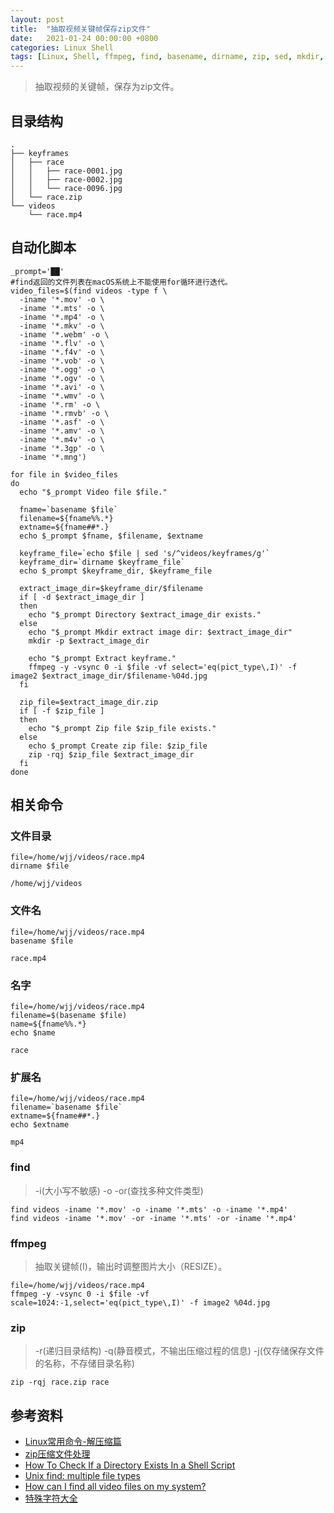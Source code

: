 ```yaml
---
layout: post
title:  "抽取视频关键帧保存zip文件"
date:   2021-01-24 00:00:00 +0800
categories: Linux Shell
tags: [Linux, Shell, ffmpeg, find, basename, dirname, zip, sed, mkdir, if]
---
```


> 抽取视频的关键帧，保存为zip文件。

## 目录结构
```
.
├── keyframes
│   ├── race
│   │   ├── race-0001.jpg
│   │   ├── race-0002.jpg
│   │   └── race-0096.jpg
│   └── race.zip
└── videos
    └── race.mp4
```

## 自动化脚本
```shell
_prompt='██'
#find返回的文件列表在macOS系统上不能使用for循环进行迭代。
video_files=$(find videos -type f \
  -iname '*.mov' -o \
  -iname '*.mts' -o \
  -iname '*.mp4' -o \
  -iname '*.mkv' -o \
  -iname '*.webm' -o \
  -iname '*.flv' -o \
  -iname '*.f4v' -o \
  -iname '*.vob' -o \
  -iname '*.ogg' -o \
  -iname '*.ogv' -o \
  -iname '*.avi' -o \
  -iname '*.wmv' -o \
  -iname '*.rm' -o \
  -iname '*.rmvb' -o \
  -iname '*.asf' -o \
  -iname '*.amv' -o \
  -iname '*.m4v' -o \
  -iname '*.3gp' -o \
  -iname '*.mng')

for file in $video_files
do
  echo "$_prompt Video file $file." 

  fname=`basename $file`
  filename=${fname%%.*}
  extname=${fname##*.}
  echo $_prompt $fname, $filename, $extname

  keyframe_file=`echo $file | sed 's/^videos/keyframes/g'`
  keyframe_dir=`dirname $keyframe_file`
  echo $_prompt $keyframe_dir, $keyframe_file

  extract_image_dir=$keyframe_dir/$filename
  if [ -d $extract_image_dir ] 
  then
    echo "$_prompt Directory $extract_image_dir exists." 
  else
    echo "$_prompt Mkdir extract image dir: $extract_image_dir"
    mkdir -p $extract_image_dir

    echo "$_prompt Extract keyframe."
    ffmpeg -y -vsync 0 -i $file -vf select='eq(pict_type\,I)' -f image2 $extract_image_dir/$filename-%04d.jpg
  fi

  zip_file=$extract_image_dir.zip
  if [ -f $zip_file ]
  then
    echo "$_prompt Zip file $zip_file exists." 
  else
    echo $_prompt Create zip file: $zip_file
    zip -rqj $zip_file $extract_image_dir
  fi
done
```

## 相关命令
### 文件目录
```shell
file=/home/wjj/videos/race.mp4
dirname $file
```
```
/home/wjj/videos
```

### 文件名
```shell
file=/home/wjj/videos/race.mp4
basename $file
```
```
race.mp4
```

### 名字
```shell
file=/home/wjj/videos/race.mp4
filename=$(basename $file)
name=${fname%%.*}
echo $name
```
```
race
```

### 扩展名
```shell
file=/home/wjj/videos/race.mp4
filename=`basename $file`
extname=${fname##*.}
echo $extname
```
```
mp4
```

### find
> -i(大小写不敏感) -o -or(查找多种文件类型)
```shell
find videos -iname '*.mov' -o -iname '*.mts' -o -iname '*.mp4'
find videos -iname '*.mov' -or -iname '*.mts' -or -iname '*.mp4'
```

### ffmpeg
> 抽取关键帧(I)，输出时调整图片大小（RESIZE）。
```shell
file=/home/wjj/videos/race.mp4
ffmpeg -y -vsync 0 -i $file -vf scale=1024:-1,select='eq(pict_type\,I)' -f image2 %04d.jpg
```

### zip
> -r(递归目录结构) -q(静音模式，不输出压缩过程的信息) -j(仅存储保存文件的名称，不存储目录名称)
```shell
zip -rqj race.zip race
```

## 参考资料
* [Linux常用命令-解压缩篇](https://zhuanlan.zhihu.com/p/47221234)
* [zip压缩文件处理](https://www.jianshu.com/p/15bdb508837e)
* [How To Check If a Directory Exists In a Shell Script](https://www.cyberciti.biz/faq/howto-check-if-a-directory-exists-in-a-bash-shellscript/)
* [Unix find: multiple file types](https://stackoverflow.com/questions/7190565/unix-find-multiple-file-types)
* [How can I find all video files on my system?](https://askubuntu.com/questions/844711/how-can-i-find-all-video-files-on-my-system)
* [特殊字符大全](http://xh.5156edu.com/page/18466.html)
